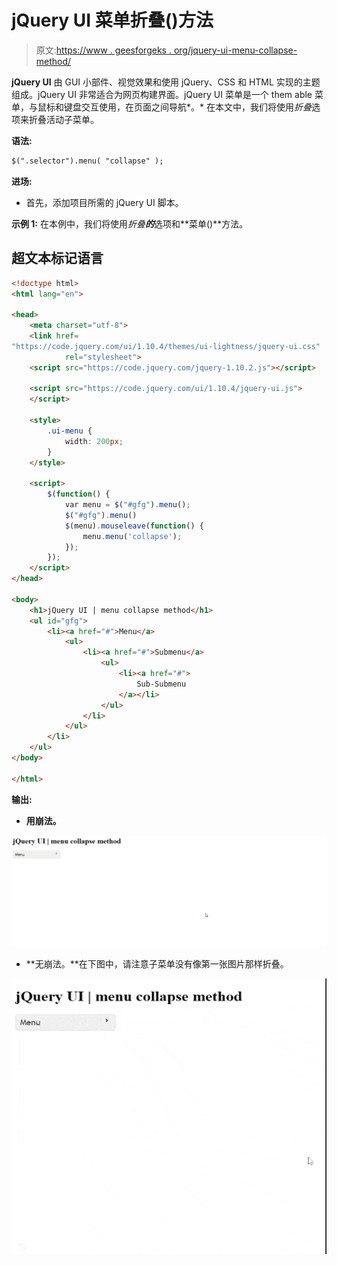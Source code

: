 # jQuery UI 菜单折叠()方法

> 原文:[https://www . geesforgeks . org/jquery-ui-menu-collapse-method/](https://www.geeksforgeeks.org/jquery-ui-menu-collapse-method/)

**jQuery UI** 由 GUI 小部件、视觉效果和使用 jQuery、CSS 和 HTML 实现的主题组成。jQuery UI 非常适合为网页构建界面。jQuery UI 菜单是一个 them able 菜单，与鼠标和键盘交互使用，在页面之间导航*。* 在本文中，我们将使用*折叠*选项来折叠活动子菜单。

**语法:**

```html
$(".selector").menu( "collapse" );
```

**进场:**

*   首先，添加项目所需的 jQuery UI 脚本。

> <link href="“https://code.jquery.com/ui/1.10.4/themes/ui-lightness/jquery-ui.css”" rel="“stylesheet”">

**示例 1:** 在本例中，我们将使用*折叠**的***选项和**菜单()**方法。

## 超文本标记语言

```html
<!doctype html>
<html lang="en">

<head>
    <meta charset="utf-8">
    <link href=
"https://code.jquery.com/ui/1.10.4/themes/ui-lightness/jquery-ui.css"
            rel="stylesheet">
    <script src="https://code.jquery.com/jquery-1.10.2.js"></script>

    <script src="https://code.jquery.com/ui/1.10.4/jquery-ui.js">
    </script>

    <style>
        .ui-menu {
            width: 200px;
        }
    </style>

    <script>
        $(function() {
            var menu = $("#gfg").menu();
            $("#gfg").menu()
            $(menu).mouseleave(function() {
                menu.menu('collapse');
            });
        });
    </script>
</head>

<body>
    <h1>jQuery UI | menu collapse method</h1>
    <ul id="gfg">
        <li><a href="#">Menu</a>
            <ul>
                <li><a href="#">Submenu</a>
                    <ul>
                        <li><a href="#">
                            Sub-Submenu
                        </a></li>
                    </ul>
                </li>
            </ul>
        </li>
    </ul>
</body>

</html>
```

**输出:**

*   **用崩法。**

![](img/b932f2587e00a6d378603b9cde05921d.png)

*   **无崩法。**在下图中，请注意子菜单没有像第一张图片那样折叠。

![](img/d7932074f80cba46b945dc079da8f5c8.png)